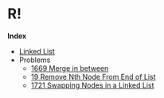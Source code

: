 # R!

**Index**

- [Linked List](linked_list)
- Problems
  - [1669 Merge in between](linked_list/leetcode_1669_merge_in_between.go) 
  - [19 Remove Nth Node From End of List](linked_list/19_remove_nth_element_from_the_last.go) 
  - [1721 Swapping Nodes in a Linked List](linked_list/1721_swaping_nodes.go) 
  
